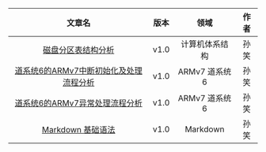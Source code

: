 |                                                  文章名                                                  | 版本 |      领域      | 作者 |
| :------------------------------------------------------------------------------------------------------: | :--: | :------------: | :--: |
|         [磁盘分区表结构分析](/公共知识/计算机体系结构/磁盘分区表结构分析/磁盘分区表结构分析.md)          | v1.0 | 计算机体系结构 | 孙笑 |
| [道系统6的ARMv7中断初始化及处理流程分析](/公共知识/道系统6/道系统6的ARMv7中断初始化及处理流程分析.md) | v1.0 | ARMv7 道系统6  | 孙笑 |
|         [道系统6的ARMv7异常处理流程分析](/公共知识/道系统6/道系统6的ARMv7异常处理流程分析.md)         | v1.0 | ARMv7 道系统6  | 孙笑 |
|                 [Markdown 基础语法](/公共知识/其他/Markdown基础语法/Markdown基础语法.md)                  | v1.0 |         Markdown         |  孙笑  |
